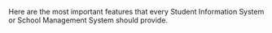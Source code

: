 Here are the most important features that every Student Information System or School Management System should provide.
